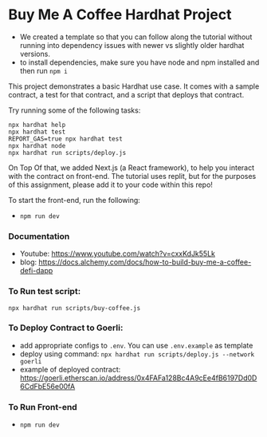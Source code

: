 # Buy Me A Coffee Hardhat Project

- We created a template so that you can follow along the tutorial without running into dependency issues with newer vs slightly older hardhat versions.
- to install dependencies, make sure you have node and npm installed and then run `npm i`


This project demonstrates a basic Hardhat use case. It comes with a sample contract, a test for that contract, and a script that deploys that contract.

Try running some of the following tasks:

```shell
npx hardhat help
npx hardhat test
REPORT_GAS=true npx hardhat test
npx hardhat node
npx hardhat run scripts/deploy.js
```

On Top Of that, we added Next.js (a React framework), to help you interact with the contract on front-end. The tutorial uses replit, but for the purposes of this assignment, please add it to your code within this repo!

To start the front-end, run the following:
- `npm run dev`

### Documentation

- Youtube: https://www.youtube.com/watch?v=cxxKdJk55Lk
- blog: https://docs.alchemy.com/docs/how-to-build-buy-me-a-coffee-defi-dapp

### To Run test script:
`npx hardhat run scripts/buy-coffee.js`

### To Deploy Contract to Goerli:

- add appropriate configs to `.env`. You can use `.env.example` as template
- deploy using command: `npx hardhat run scripts/deploy.js --network goerli`
- example of deployed contract: https://goerli.etherscan.io/address/0x4FAFa128Bc4A9cEe4fB6197Dd0D6CdFbE56e00fA


### To Run Front-end
- `npm run dev`